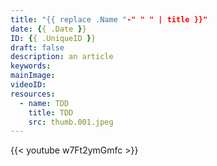 ```yaml
---
title: "{{ replace .Name "-" " " | title }}"
date: {{ .Date }}
ID: {{ .UniqueID }}
draft: false
description: an article
keywords:
mainImage: 
videoID: 
resources:
  - name: TDD
    title: TDD
    src: thumb.001.jpeg
---
```


{{< youtube w7Ft2ymGmfc >}}
